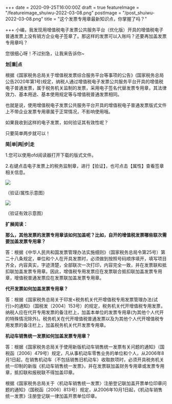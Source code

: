 +++
date = 2020-09-25T16:00:00Z
draft = true
featureImage = "/featureimage_shuiwu-2022-03-08.png"
postImage = "/post_shuiwu-2022-03-08.png"
title = "这个发票专用章最新知识点，你掌握了吗？"

+++
小编，我发现用增值税电子发票公共服务平台（优化版）开具的增值税电子普通发票上没有销方企业电子签章了。那这样的发票可以入账吗？还要再加盖发票专用章吗？

您很细心呀！不过别急，让我来告诉你\~

**划|重|点**

根据《国家税务总局关于增值税发票综合服务平台等事项的公告》(国家税务总局公告2020年第1号)规定，纳税人通过增值税电子发票公共服务平台开具的增值税电子普通发票，属于税务机关监制的发票，采用电子签名代替发票专用章，其法律效力、基本用途、基本使用规定等与增值税普通发票相同。

也就是说，使用增值税电子发票公共服务平台开具的增值税电子普通发票版式文件上不带企业发票专用章属于正常情况，不影响使用哦。

如果我收到这样的电子发票，如何验证其有效性呢？

只要简单两步就可以！

**简|单|两|步|走**

1\.您可以使用ofd阅读器打开下载的版式文件。

2\.右键点击电子发票上的税务监制章，进行【验证】，也可点击【属性】查看签章相关信息。

![](/images/20092601-2022-03-08.jpeg)

（验证/属性示意图）

![](/images/20092602-2022-03-08.jpeg)

（验证有效示意图）

**扩展阅读：**

**那么，其他发票的发票专用章该如何加盖呢？比如，自开的增值税发票哪些联次需要加盖发票专用章？**

答：根据《中华人民共和国发票管理办法实施细则》（国家税务总局令第25号）第二十八条规定，单位和个人在开具发票时，必须做到按照号码顺序填开，填写项目齐全，内容真实，字迹清楚，全部联次一次打印，内容完全一致，并在发票联和抵扣联加盖发票专用章。因此，增值税专用发票应在发票联合抵扣联加盖发票专用章，增值税普通发票应在发票联加盖发票专用章。

**代开发票如何加盖发票专用章？**

答：根据《国家税务总局关于印发<税务机关代开增值税专用发票管理办法(试行)>的通知》（国税发〔2004〕153号）的规定，税务机关代开增值税专用发票，纳税人应在代开专用发票的备注栏上，加盖本单位的发票专用章(为其他个人代开的特殊情况除外)。税务机关在代开增值税普通发票以及为其他个人代开增值税专用发票的备注栏上，加盖税务机关代开发票专用章。

**机动车销售统一发票如何加盖发票专用章？**

答：根据《国家税务总局关于使用新版机动车销售统一发票有关问题的通知》（国税函〔2006〕479号）规定，凡从事机动车零售业务的单位和个人，从2006年8月1日起，在销售机动车（不包括销售旧机动车）收取款项时，必须开具税务机关统一印制的新版《机动车销售统一发票》，并在发票联加盖财务专用章或发票专用章，抵扣联和报税联不得加盖印章。

根据《国家税务总局关于〈机动车销售统一发票〉注册登记联加盖开票单位印章问题的通知》（国税函〔2006〕813号）规定，从2006年10月1日起，《机动车销售统一发票》注册登记联一律加盖开票单位印章。